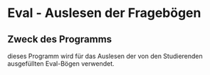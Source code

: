 # Eval - Auslesen der Fragebögen

## Zweck des Programms

dieses Programm wird für das Auslesen der von den Studierenden ausgefüllten Eval-Bögen verwendet.